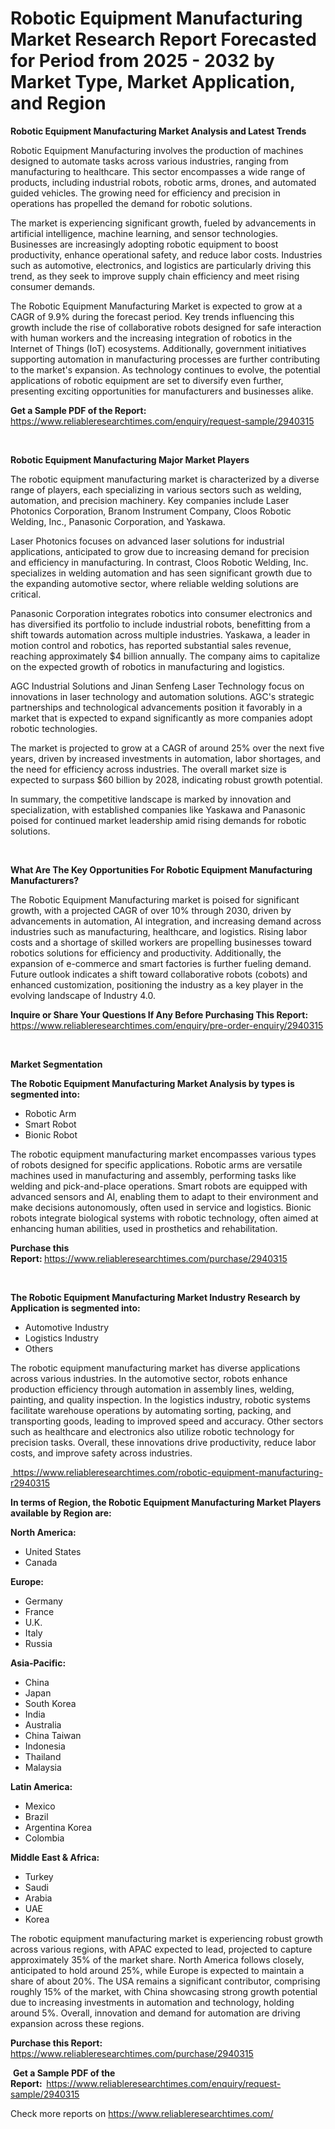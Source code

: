 <p><h1>Robotic Equipment Manufacturing Market Research Report Forecasted for Period from 2025 -  2032 by Market Type, Market Application, and Region</h1></p><p><strong>Robotic Equipment Manufacturing Market Analysis and Latest Trends</strong></p>
<p><p>Robotic Equipment Manufacturing involves the production of machines designed to automate tasks across various industries, ranging from manufacturing to healthcare. This sector encompasses a wide range of products, including industrial robots, robotic arms, drones, and automated guided vehicles. The growing need for efficiency and precision in operations has propelled the demand for robotic solutions.</p><p>The market is experiencing significant growth, fueled by advancements in artificial intelligence, machine learning, and sensor technologies. Businesses are increasingly adopting robotic equipment to boost productivity, enhance operational safety, and reduce labor costs. Industries such as automotive, electronics, and logistics are particularly driving this trend, as they seek to improve supply chain efficiency and meet rising consumer demands.</p><p>The Robotic Equipment Manufacturing Market is expected to grow at a CAGR of 9.9% during the forecast period. Key trends influencing this growth include the rise of collaborative robots designed for safe interaction with human workers and the increasing integration of robotics in the Internet of Things (IoT) ecosystems. Additionally, government initiatives supporting automation in manufacturing processes are further contributing to the market's expansion. As technology continues to evolve, the potential applications of robotic equipment are set to diversify even further, presenting exciting opportunities for manufacturers and businesses alike.</p></p>
<p><strong>Get a Sample PDF of the Report:&nbsp;</strong> <a href="https://www.reliableresearchtimes.com/enquiry/request-sample/2940315?utm_campaign=3067&utm_medium=2&utm_source=Github&utm_content=ia&utm_term=15032025&utm_id=robotic-equipment-manufacturing">https://www.reliableresearchtimes.com/enquiry/request-sample/2940315</a></p>
<p>&nbsp;</p>
<p><strong>Robotic Equipment Manufacturing Major Market Players</strong></p>
<p><p>The robotic equipment manufacturing market is characterized by a diverse range of players, each specializing in various sectors such as welding, automation, and precision machinery. Key companies include Laser Photonics Corporation, Branom Instrument Company, Cloos Robotic Welding, Inc., Panasonic Corporation, and Yaskawa.</p><p>Laser Photonics focuses on advanced laser solutions for industrial applications, anticipated to grow due to increasing demand for precision and efficiency in manufacturing. In contrast, Cloos Robotic Welding, Inc. specializes in welding automation and has seen significant growth due to the expanding automotive sector, where reliable welding solutions are critical.</p><p>Panasonic Corporation integrates robotics into consumer electronics and has diversified its portfolio to include industrial robots, benefitting from a shift towards automation across multiple industries. Yaskawa, a leader in motion control and robotics, has reported substantial sales revenue, reaching approximately $4 billion annually. The company aims to capitalize on the expected growth of robotics in manufacturing and logistics.</p><p>AGC Industrial Solutions and Jinan Senfeng Laser Technology focus on innovations in laser technology and automation solutions. AGC's strategic partnerships and technological advancements position it favorably in a market that is expected to expand significantly as more companies adopt robotic technologies.</p><p>The market is projected to grow at a CAGR of around 25% over the next five years, driven by increased investments in automation, labor shortages, and the need for efficiency across industries. The overall market size is expected to surpass $60 billion by 2028, indicating robust growth potential.</p><p>In summary, the competitive landscape is marked by innovation and specialization, with established companies like Yaskawa and Panasonic poised for continued market leadership amid rising demands for robotic solutions.</p></p>
<p>&nbsp;</p>
<p><strong>What Are The Key Opportunities For Robotic Equipment Manufacturing Manufacturers?</strong></p>
<p><p>The Robotic Equipment Manufacturing market is poised for significant growth, with a projected CAGR of over 10% through 2030, driven by advancements in automation, AI integration, and increasing demand across industries such as manufacturing, healthcare, and logistics. Rising labor costs and a shortage of skilled workers are propelling businesses toward robotics solutions for efficiency and productivity. Additionally, the expansion of e-commerce and smart factories is further fueling demand. Future outlook indicates a shift toward collaborative robots (cobots) and enhanced customization, positioning the industry as a key player in the evolving landscape of Industry 4.0.</p></p>
<p><strong>Inquire or Share Your Questions If Any Before Purchasing This Report:</strong> <a href="https://www.reliableresearchtimes.com/enquiry/pre-order-enquiry/2940315?utm_campaign=3067&utm_medium=2&utm_source=Github&utm_content=ia&utm_term=15032025&utm_id=robotic-equipment-manufacturing">https://www.reliableresearchtimes.com/enquiry/pre-order-enquiry/2940315</a></p>
<p>&nbsp;</p>
<p><strong>Market Segmentation</strong></p>
<p><strong>The Robotic Equipment Manufacturing Market Analysis by types is segmented into:</strong></p>
<p><ul><li>Robotic Arm</li><li>Smart Robot</li><li>Bionic Robot</li></ul></p>
<p><p>The robotic equipment manufacturing market encompasses various types of robots designed for specific applications. Robotic arms are versatile machines used in manufacturing and assembly, performing tasks like welding and pick-and-place operations. Smart robots are equipped with advanced sensors and AI, enabling them to adapt to their environment and make decisions autonomously, often used in service and logistics. Bionic robots integrate biological systems with robotic technology, often aimed at enhancing human abilities, used in prosthetics and rehabilitation.</p></p>
<p><strong>Purchase this Report:&nbsp;</strong><a href="https://www.reliableresearchtimes.com/purchase/2940315?utm_campaign=3067&utm_medium=2&utm_source=Github&utm_content=ia&utm_term=15032025&utm_id=robotic-equipment-manufacturing">https://www.reliableresearchtimes.com/purchase/2940315</a></p>
<p>&nbsp;</p>
<p><strong>The Robotic Equipment Manufacturing Market Industry Research by Application is segmented into:</strong></p>
<p><ul><li>Automotive Industry</li><li>Logistics Industry</li><li>Others</li></ul></p>
<p><p>The robotic equipment manufacturing market has diverse applications across various industries. In the automotive sector, robots enhance production efficiency through automation in assembly lines, welding, painting, and quality inspection. In the logistics industry, robotic systems facilitate warehouse operations by automating sorting, packing, and transporting goods, leading to improved speed and accuracy. Other sectors such as healthcare and electronics also utilize robotic technology for precision tasks. Overall, these innovations drive productivity, reduce labor costs, and improve safety across industries.</p></p>
<p><a href="https://www.reliableresearchtimes.com/robotic-equipment-manufacturing-r2940315?utm_campaign=3067&utm_medium=2&utm_source=Github&utm_content=ia&utm_term=15032025&utm_id=robotic-equipment-manufacturing">&nbsp;https://www.reliableresearchtimes.com/robotic-equipment-manufacturing-r2940315</a></p>
<p><strong>In terms of Region, the Robotic Equipment Manufacturing Market Players available by Region are:</strong></p>
<p>
    <p> <strong> North America: </strong>
        <ul>
            <li>United States</li>
            <li>Canada</li>
        </ul>
        </p> 
    <p> <strong> Europe: </strong>
        <ul>
            <li>Germany</li>
            <li>France</li>
            <li>U.K.</li>
            <li>Italy</li>
            <li>Russia</li>
        </ul>
        </p> 
    <p> <strong> Asia-Pacific: </strong>
        <ul>
            <li>China</li>
            <li>Japan</li>
            <li>South Korea</li>
            <li>India</li>
            <li>Australia</li>
            <li>China Taiwan</li>
            <li>Indonesia</li>
            <li>Thailand</li>
            <li>Malaysia</li>
        </ul>
        </p> 
    <p> <strong> Latin America: </strong>
        <ul>
            <li>Mexico</li>
            <li>Brazil</li>
            <li>Argentina Korea</li>
            <li>Colombia</li>
        </ul>
        </p> 
    <p> <strong> Middle East & Africa: </strong>
        <ul>
            <li>Turkey</li>
            <li>Saudi</li>
            <li>Arabia</li>
            <li>UAE</li>
            <li>Korea</li>
        </ul>
    </p>
    </p>
<p><p>The robotic equipment manufacturing market is experiencing robust growth across various regions, with APAC expected to lead, projected to capture approximately 35% of the market share. North America follows closely, anticipated to hold around 25%, while Europe is expected to maintain a share of about 20%. The USA remains a significant contributor, comprising roughly 15% of the market, with China showcasing strong growth potential due to increasing investments in automation and technology, holding around 5%. Overall, innovation and demand for automation are driving expansion across these regions.</p></p>
<p><strong>Purchase this Report: </strong><a href="https://www.reliableresearchtimes.com/purchase/2940315?utm_campaign=3067&utm_medium=2&utm_source=Github&utm_content=ia&utm_term=15032025&utm_id=robotic-equipment-manufacturing">https://www.reliableresearchtimes.com/purchase/2940315</a></p>
<p>&nbsp;<strong>Get a Sample PDF of the Report:&nbsp;&nbsp;</strong><a href="https://www.reliableresearchtimes.com/enquiry/request-sample/2940315?utm_campaign=3067&utm_medium=2&utm_source=Github&utm_content=ia&utm_term=15032025&utm_id=robotic-equipment-manufacturing">https://www.reliableresearchtimes.com/enquiry/request-sample/2940315</a></p>
<p><strong></strong></p>
<p>Check more reports on <a href="https://www.reliableresearchtimes.com/?utm_campaign=3067&utm_medium=2&utm_source=Github&utm_content=ia&utm_term=15032025&utm_id=robotic-equipment-manufacturing">https://www.reliableresearchtimes.com/</a></p>
